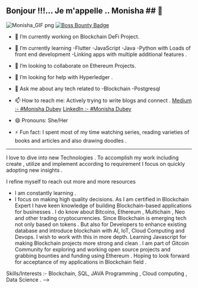 ## Bonjour !!!... Je m'appelle .. Monisha ##  👋

![Monisha_GIF png](https://user-images.githubusercontent.com/70528692/91937891-8bdd0980-ed10-11ea-810c-e56ab29c3967.png)
[![Boss Bounty Badge](https://img.shields.io/endpoint.svg?url=https://api.boss.dev/badge/enabled/REPO_OWNER/REPO_NAME&style=for-the-badge&color=green)](https://www.boss.dev/issues/repo/REPO_OWNER/REPO_NAME)

- 🔭 I’m currently working on Blockchain DeFi Project.
- 🌱 I’m currently learning 
               -Flutter
               -JavaScript
               -Java
               -Python with Loads of front end development
               -Linking apps with multiple additional features . 
- 👯 I’m looking to collaborate on Ethereum Projects.
- 🤔 I’m looking for help with Hyperledger .
- 💬 Ask me about any tech related to 
                -Blockchain
                -Postgresql
              
- 📫 How to reach me:  Actively trying to write blogs and connect . 
                       [Medium :-  #Monisha Dubey](https://medium.com/@monishadubey6)
                       [LinkedIn :-  #Monisha Dubey](https://www.linkedin.com/in/monisha-dubey-38641a159/)
- 😄 Pronouns: She/Her
- ⚡ Fun fact: I spent most of my time watching series, reading varieties of books and articles and also drawing doodles . 
--------------------------------------------------------------------------------------------------------------------------------------------------------------------------------
I love to dive into new Technologies . To accomplish my work including create , utilize and implement according to requirement I focus on quickly adopting new insights . 

I refine myself to reach out more and more resources 
  - I am constantly learning .
  - I focus on making high quality decisions. 
As I am certified in Blockchain Expert I have keen knowledge of  building Blockchain-based applications for businesses . I do know about Bitcoins, Ethereum , Multichain , Neo and other trading cryptocurrencies. Since Blockchain is emerging tech not only based on tokens  .  But also for Developers to enhance existing database and introduce blockchain with AI, IoT, Cloud Computing and Devops. I wish to work with this in more depth. Learning Javascript for making Blockchain projects more strong and clean . I am part of Gitcoin Community for exploring and working open source projects and grabbing bounties and funding using Ethereum . Hoping to look forward for acceptance of my applications in Blockchain field .

Skills/Interests :- Blockchain, SQL, JAVA Programming , Cloud computing , Data Science . 
-->
